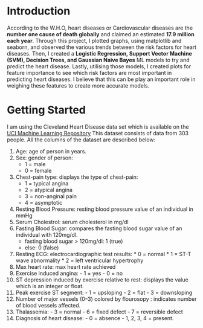 # Introduction


According to the W.H.O, heart diseases or Cardiovascular diseases are the **number one cause of death globally** and claimed an estimated **17.9 million each year**. Through this project, I plotted graphs, using matplotlib and seaborn, and observed the various trends between the risk factors for heart diseases. Then, I created a **Logistic Regression, Support Vector Machine (SVM), Decision Trees, and Gaussian Naive Bayes** ML models to try and predict the heart disease. Lastly, utilising those models, I created plots for feature importance to see which risk factors are most important in predicting heart diseases. I believe that this can be play an important role in weighing these features to create more accurate models. 


# Getting Started


I am using the Cleveland Heart Disease data set which is available on the [UCI Machine Learning Repository](https://archive.ics.uci.edu/ml/datasets/Heart+Disease)
This dataset consists of data from 303 people. All the columns of the dataset are described below:
1. Age: age of person in years.
2. Sex: gender of person:
      - 1 = male
      - 0 = female
3. Chest-pain type: displays the type of chest-pain:
      - 1 = typical angina
      - 2 = atypical angina
      - 3 = non-anginal pain
      - 4 = asymptotic
4. Resting Blood Pressure: resting blood pressure value of an individual in mmHg
5. Serum Cholestrol: serum cholesterol in mg/dl
6. Fasting Blood Sugar: compares the fasting blood sugar value of an individual with 120mg/dl.
      - fasting blood sugar > 120mg/dl: 1 (true)
      - else: 0 (false)
7. Resting ECG: electrocardiographic test results:
       * 0 = normal
       * 1 = ST-T wave abnormality
       * 2 = left ventricular hypertrophy
8. Max heart rate: max heart rate achieved
9. Exercise induced angina:
        - 1 = yes
        - 0 = no
10. ST depression induced by exercise relative to rest: displays the value which is an integer or float.
11. Peak exercise ST segment:
        - 1 = upsloping
        - 2 = flat
        - 3 = downsloping
12. Number of major vessels (0–3) colored by flourosopy : indicates number of blood vessels affected.
13. Thalassemia:
        - 3 = normal
        - 6 = fixed defect
        - 7 = reversible defect
14. Diagnosis of heart disease:
        - 0 = absence
        - 1, 2, 3, 4 = present.
